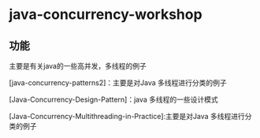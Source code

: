 # java-concurrency-workshop


## 功能

主要是有关java的一些高并发，多线程的例子

[java-concurrency-patterns2]：主要是对Java 多线程进行分类的例子

[Java-Concurrency-Design-Pattern]：java 多线程的一些设计模式

[Java-Concurrency-Multithreading-in-Practice]:主要是对Java 多线程进行分类的例子

[redis-distributed-lock]: redis分布式锁的实现


